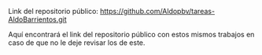 Link del repositorio público:
https://github.com/Aldopbv/tareas-AldoBarrientos.git

Aquí encontrará el link del repositorio público con estos mismos trabajos en caso de que no le deje revisar los de este.
